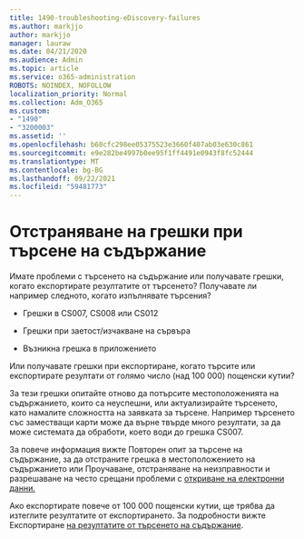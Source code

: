 ```yaml
---
title: 1490-troubleshooting-eDiscovery-failures
ms.author: markjjo
author: markjjo
manager: lauraw
ms.date: 04/21/2020
ms.audience: Admin
ms.topic: article
ms.service: o365-administration
ROBOTS: NOINDEX, NOFOLLOW
localization_priority: Normal
ms.collection: Adm_O365
ms.custom:
- "1490"
- "3200003"
ms.assetid: ''
ms.openlocfilehash: b60cfc298ee05375523e3660f407ab03e630c861
ms.sourcegitcommit: e9e282be4997b0ee95f1ff4491e0943f8fc52444
ms.translationtype: MT
ms.contentlocale: bg-BG
ms.lasthandoff: 09/22/2021
ms.locfileid: "59481773"
---
```

# <a name="troubleshoot-content-search-errors"></a>Отстраняване на грешки при търсене на съдържание

Имате проблеми с търсенето на съдържание или получавате грешки, когато експортирате резултатите от търсенето?
Получавате ли например следното, когато изпълнявате търсения?

- Грешки в CS007, CS008 или CS012

- Грешки при заетост/изчакване на сървъра

- Възникна грешка в приложението

Или получавате грешки при експортиране, когато търсите или експортирате резултати от голямо число (над 100 000) пощенски кутии?

За тези грешки опитайте отново да потърсите местоположенията на съдържанието, които са неуспешни, или актуализирайте търсенето, като намалите сложността на заявката за търсене. Например търсенето със заместващи карти може да върне твърде много резултати, за да може системата да обработи, което води до грешка CS007.   

За повече информация [](https://docs.microsoft.com/microsoft-365/compliance/retry-failed-content-search) вижте Повторен опит за търсене на съдържание, за да отстраните грешка в местоположението на съдържанието или Проучаване, отстраняване на неизправности и разрешаване на често срещани проблеми с [откриване на електронни данни.](https://docs.microsoft.com/microsoft-365/compliance/ediscovery-troubleshooting-common-issues)

Ако експортирате повече от 100 000 пощенски кутии, ще трябва да изтеглите резултатите от експортирането. За подробности вижте Експортиране [на резултатите от търсенето на съдържание](https://docs.microsoft.com/microsoft-365/compliance/export-search-results).
